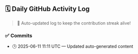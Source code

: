 ## 🗓️ Daily GitHub Activity Log

> 🤖 Auto-updated log to keep the contribution streak alive!

### ✅ Commits

- 🕒 2025-06-11 11:11 UTC — Updated auto-generated content

